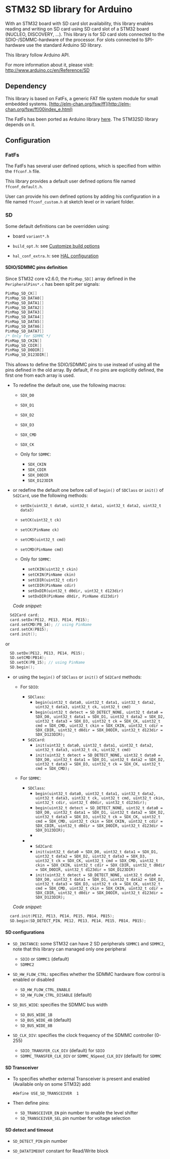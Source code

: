 # STM32 SD library for Arduino

With an STM32 board with SD card slot availability, this library enables
reading and writing on SD card using SD card slot of a STM32 board (NUCLEO, DISCOVERY, ...).
This library is for SD card slots connected to the SDIO-/SDMMC-hardware of the processor.
For slots connected to SPI-hardware use the standard Arduino SD library.

This library follow Arduino API.

For more information about it, please visit:
http://www.arduino.cc/en/Reference/SD

## Dependency

This library is based on FatFs, a generic FAT file system module for small embedded systems.
[http://elm-chan.org/fsw/ff](http://elm-chan.org/fsw/ff/00index_e.html)

The FatFs has been ported as Arduino library [here](https://github.com/stm32duino/FatFs).
The STM32SD library depends on it.

## Configuration

### FatFs
The FatFs has several user defined options, which is specified from within the `ffconf.h` file.

This library provides a default user defined options file named `ffconf_default.h`.

User can provide his own defined options by adding his configuration in a file named
`ffconf_custom.h` at sketch level or in variant folder.

### SD

Some default definitions can be overridden using:
 * board `variant*.h`
 * `build_opt.h`: see [Customize build options](https://github.com/stm32duino/Arduino_Core_STM32/wiki/Customize-build-options-using-build_opt.h)

 * `hal_conf_extra.h`: see [HAL configuration](https://github.com/stm32duino/Arduino_Core_STM32/wiki/HAL-configuration)

#### SDIO/SDMMC pins definition

Since STM32 core v2.6.0, the `PinMap_SD[]` array defined in the `PeripheralPins*.c` has been split per signals:
```C
PinMap_SD_CK[]
PinMap_SD_DATA0[]
PinMap_SD_DATA1[]
PinMap_SD_DATA2[]
PinMap_SD_DATA3[]
PinMap_SD_DATA4[]
PinMap_SD_DATA5[]
PinMap_SD_DATA6[]
PinMap_SD_DATA7[]
/* Only for SDMMC */
PinMap_SD_CKIN[]
PinMap_SD_CDIR[]
PinMap_SD_D0DIR[]
PinMap_SD_D123DIR[]
```

This allows to define the SDIO/SDMMC pins to use instead of using all the pins defined in the old array.
By default, if no pins are explicitly defined, the first one from each array is used.

* To redefine the default one, use the following macros:

  * `SDX_D0`
  * `SDX_D1`
  * `SDX_D2`
  * `SDX_D3`
  * `SDX_CMD`
  * `SDX_CK`

  * Only for `SDMMC`:
    * `SDX_CKIN`
    * `SDX_CDIR`
    * `SDX_D0DIR`
    * `SDX_D123DIR`

* or redefine the default one before call of `begin()` of `SDClass` or `init()` of `Sd2Card`, use the following methods:

  * `setDx(uint32_t data0, uint32_t data1, uint32_t data2, uint32_t data3)`
  * `setCK(uint32_t ck)`
  * `setCK(PinName ck)`
  * `setCMD(uint32_t cmd)`
  * `setCMD(PinName cmd)`

  * Only for `SDMMC`:
    * `setCKIN(uint32_t ckin)`
    * `setCKIN(PinName ckin)`
    * `setCDIR(uint32_t cdir)`
    * `setCDIR(PinName cdir)`
    * `setDxDIR(uint32_t d0dir, uint32_t d123dir)`
    * `setDxDIR(PinName d0dir, PinName d123dir)`

  *Code snippet:*
```C++
  Sd2Card card;
  card.setDx(PE12, PE13, PE14, PE15);
  card.setCMD(PB_14); // using PinName
  card.setCK(PB15);
  card.init();
```
  or
```C++
  SD.setDx(PE12, PE13, PE14, PE15);
  SD.setCMD(PB14);
  SD.setCK(PB_15); // using PinName
  SD.begin();
```

* or using the `begin()` of `SDClass` or `init()` of `Sd2Card` methods:

  * For `SDIO`:
    * `SDClass`:
      * `begin(uint32_t data0, uint32_t data1, uint32_t data2, uint32_t data3, uint32_t ck, uint32_t cmd)`
      * `begin(uint32_t detect = SD_DETECT_NONE, uint32_t data0 = SDX_D0, uint32_t data1 = SDX_D1, uint32_t data2 = SDX_D2, uint32_t data3 = SDX_D3, uint32_t ck = SDX_CK, uint32_t cmd = SDX_CMD, uint32_t ckin = SDX_CKIN, uint32_t cdir = SDX_CDIR, uint32_t d0dir = SDX_D0DIR, uint32_t d123dir = SDX_D123DIR);`
    * `Sd2Card`:
      * `init(uint32_t data0, uint32_t data1, uint32_t data2, uint32_t data3, uint32_t ck, uint32_t cmd)`
      * `init(uint32_t detect = SD_DETECT_NONE, uint32_t data0 = SDX_D0, uint32_t data1 = SDX_D1, uint32_t data2 = SDX_D2, uint32_t data3 = SDX_D3, uint32_t ck = SDX_CK, uint32_t cmd = SDX_CMD);`

  * For `SDMMC`:
    * `SDClass`:
      * `begin(uint32_t data0, uint32_t data1, uint32_t data2, uint32_t data3, uint32_t ck, uint32_t cmd, uint32_t ckin,  uint32_t cdir, uint32_t d0dir, uint32_t d123dir);`
      * `begin(uint32_t detect = SD_DETECT_NONE, uint32_t data0 = SDX_D0, uint32_t data1 = SDX_D1, uint32_t data2 = SDX_D2, uint32_t data3 = SDX_D3, uint32_t ck = SDX_CK, uint32_t cmd = SDX_CMD, uint32_t ckin = SDX_CKIN, uint32_t cdir = SDX_CDIR, uint32_t d0dir = SDX_D0DIR, uint32_t d123dir = SDX_D123DIR);`
      *
    * * `Sd2Card`:
      * `init(uint32_t data0 = SDX_D0, uint32_t data1 = SDX_D1, uint32_t data2 = SDX_D2, uint32_t data3 = SDX_D3, uint32_t ck = SDX_CK, uint32_t cmd = SDX_CMD, uint32_t ckin = SDX_CKIN, uint32_t cdir = SDX_CDIR, uint32_t d0dir = SDX_D0DIR, uint32_t d123dir = SDX_D123DIR)`
      * `init(uint32_t detect = SD_DETECT_NONE, uint32_t data0 = SDX_D0, uint32_t data1 = SDX_D1, uint32_t data2 = SDX_D2, uint32_t data3 = SDX_D3, uint32_t ck = SDX_CK, uint32_t cmd = SDX_CMD, uint32_t ckin = SDX_CKIN, uint32_t cdir = SDX_CDIR, uint32_t d0dir = SDX_D0DIR, uint32_t d123dir = SDX_D123DIR);`

  *Code snippet:*
```C++
  card.init(PE12, PE13, PE14, PE15, PB14, PB15);
  SD.begin(SD_DETECT_PIN, PE12, PE13, PE14, PE15, PB14, PB15);
```

#### SD configurations

* `SD_INSTANCE`: some STM32 can have 2 SD peripherals `SDMMC1` and `SDMMC2`, note that this library can managed only one peripheral
  * `SDIO` or `SDMMC1` (default)
  * `SDMMC2`

* `SD_HW_FLOW_CTRL`: specifies whether the SDMMC hardware flow control is enabled or disabled
  * `SD_HW_FLOW_CTRL_ENABLE`
  * `SD_HW_FLOW_CTRL_DISABLE` (default)

* `SD_BUS_WIDE`: specifies the SDMMC bus width
  * `SD_BUS_WIDE_1B`
  * `SD_BUS_WIDE_4B` (default)
  * `SD_BUS_WIDE_8B`

* `SD_CLK_DIV`: specifies the clock frequency of the SDMMC controller (0-255)
  * `SDIO_TRANSFER_CLK_DIV` (default) for `SDIO`
  * `SDMMC_TRANSFER_CLK_DIV` or `SDMMC_NSpeed_CLK_DIV` (default) for `SDMMC`

#### SD Transceiver

* To specifies whether external Transceiver is present and enabled (Available only on some STM32) add:

  `#define USE_SD_TRANSCEIVER  1`
* Then define pins:
  * `SD_TRANSCEIVER_EN` pin number to enable the level shifter
  * `SD_TRANSCEIVER_SEL` pin number for voltage selection

#### SD detect and timeout
* `SD_DETECT_PIN` pin number

* `SD_DATATIMEOUT` constant for Read/Write block
